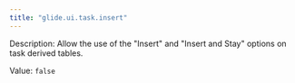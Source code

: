 ```yaml
---
title: "glide.ui.task.insert"
---
```


Description: Allow the use of the "Insert" and "Insert and Stay" options on task derived tables.

Value: `false`